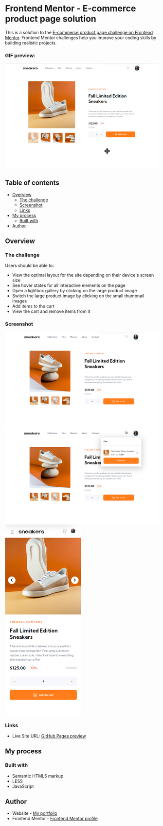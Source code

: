 # Frontend Mentor - E-commerce product page solution

This is a solution to the [E-commerce product page challenge on Frontend Mentor](https://www.frontendmentor.io/challenges/ecommerce-product-page-UPsZ9MJp6). Frontend Mentor challenges help you improve your coding skills by building realistic projects.

### GIF preview:

![](https://github.com/SilvijaProzinger/ecommerce-product-page/blob/main/images/gif-preview.gif)

## Table of contents

- [Overview](#overview)
  - [The challenge](#the-challenge)
  - [Screenshot](#screenshot)
  - [Links](#links)
- [My process](#my-process)
  - [Built with](#built-with)
- [Author](#author)

## Overview

### The challenge

Users should be able to:

- View the optimal layout for the site depending on their device's screen size
- See hover states for all interactive elements on the page
- Open a lightbox gallery by clicking on the large product image
- Switch the large product image by clicking on the small thumbnail images
- Add items to the cart
- View the cart and remove items from it

### Screenshot

![Desktop screenshot](./images/screenshot_desktop.png)
![Desktop with minicart screenshot](./images/screenshot_desktop_2.png)
![Mobile screenshot](./images/screenshot_mobile.png)

### Links

- Live Site URL: [GitHub Pages preview](https://silvijaprozinger.github.io/ecommerce-product-page/)

## My process

### Built with

- Semantic HTML5 markup
- LESS 
- JavaScript

## Author

- Website - [My portfolio](https://silvijaprozinger.github.io/Portfolio/)
- Frontend Mentor - [Frontend Mentor profile](https://www.frontendmentor.io/profile/SilvijaProzinger)




